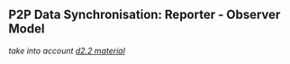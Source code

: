 ## P2P Data Synchronisation: Reporter - Observer Model

*take into account [d2.2 material](https://github.com/reTHINK-project/architecture/blob/master/docs/datamodel/data-synch/readme.md)*
